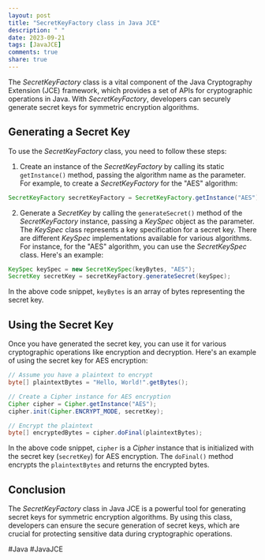 ```yaml
---
layout: post
title: "SecretKeyFactory class in Java JCE"
description: " "
date: 2023-09-21
tags: [JavaJCE]
comments: true
share: true
---
```


The *SecretKeyFactory* class is a vital component of the Java Cryptography Extension (JCE) framework, which provides a set of APIs for cryptographic operations in Java. With *SecretKeyFactory*, developers can securely generate secret keys for symmetric encryption algorithms.

## Generating a Secret Key

To use the *SecretKeyFactory* class, you need to follow these steps:

1. Create an instance of the *SecretKeyFactory* by calling its static `getInstance()` method, passing the algorithm name as the parameter. For example, to create a *SecretKeyFactory* for the "AES" algorithm:

```java
SecretKeyFactory secretKeyFactory = SecretKeyFactory.getInstance("AES");
```

2. Generate a *SecretKey* by calling the `generateSecret()` method of the *SecretKeyFactory* instance, passing a *KeySpec* object as the parameter. The *KeySpec* class represents a key specification for a secret key. There are different *KeySpec* implementations available for various algorithms. For instance, for the "AES" algorithm, you can use the *SecretKeySpec* class. Here's an example:

```java
KeySpec keySpec = new SecretKeySpec(keyBytes, "AES");
SecretKey secretKey = secretKeyFactory.generateSecret(keySpec);
```

In the above code snippet, `keyBytes` is an array of bytes representing the secret key.

## Using the Secret Key

Once you have generated the secret key, you can use it for various cryptographic operations like encryption and decryption. Here's an example of using the secret key for AES encryption:

```java
// Assume you have a plaintext to encrypt
byte[] plaintextBytes = "Hello, World!".getBytes();

// Create a Cipher instance for AES encryption
Cipher cipher = Cipher.getInstance("AES");
cipher.init(Cipher.ENCRYPT_MODE, secretKey);

// Encrypt the plaintext
byte[] encryptedBytes = cipher.doFinal(plaintextBytes);
```

In the above code snippet, `cipher` is a *Cipher* instance that is initialized with the secret key (`secretKey`) for AES encryption. The `doFinal()` method encrypts the `plaintextBytes` and returns the encrypted bytes.

## Conclusion

The *SecretKeyFactory* class in Java JCE is a powerful tool for generating secret keys for symmetric encryption algorithms. By using this class, developers can ensure the secure generation of secret keys, which are crucial for protecting sensitive data during cryptographic operations.

#Java  #JavaJCE